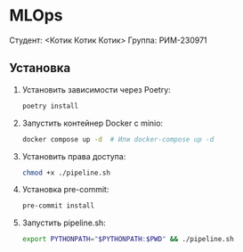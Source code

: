 # MLOps
Студент: <Котик Котик Котик>
Группа: РИМ-230971

## Установка

1. Установить зависимости через Poetry:
   ```bash
   poetry install
   ```
2. Запустить контейнер Docker с minio:
   ```bash
   docker compose up -d  # Или docker-compose up -d      
   ```
3. Установить права доступа:
   ```bash
   chmod +x ./pipeline.sh
   ```
4. Установка pre-commit:
   ```bash
   pre-commit install
   ```
   
5. Запустить pipeline.sh:
   ```bash
   export PYTHONPATH="$PYTHONPATH:$PWD" && ./pipeline.sh
   ```